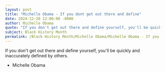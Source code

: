 ```yaml
---
layout: post
title: "Michelle Obama - If you dont get out there and define"
date: 2024-12-28 12:00:00 -0000
author: Michelle Obama
quote: "If you don't get out there and define yourself, you'll be quickly and inaccurately defined by others."
subject: Black History Month
permalink: /Black History Month/Michelle Obama/Michelle Obama - If you dont get out there and define
---
```


If you don't get out there and define yourself, you'll be quickly and inaccurately defined by others.

- Michelle Obama
